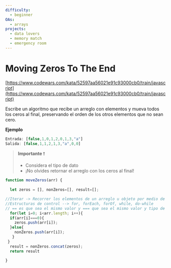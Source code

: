 ```yaml
---
difficulty:
  - beginner
OAs:
  - arrays
projects:
  - data lovers
  - memory match
  - emergency room
---
```


# Moving Zeros To The End

[https://www.codewars.com/kata/52597aa56021e91c93000cb0/train/javascript](https://www.codewars.com/kata/52597aa56021e91c93000cb0/train/javascript)

Escribe un algoritmo que recibe un arreglo con elementos y mueva todos los ceros
al final, preservando el orden de los otros elementos que no sean cero.

__Ejemplo__

```js
Entrada: [false,1,0,1,2,0,1,3,"a"]
Salida: [false,1,1,2,1,3,"a",0,0]
```

> __Importante__ ❗
>
> - Considera el tipo de dato
> - ¡No olvides retornar el  arreglo con los ceros al final!


```js
function moveZeros(arr) {
	
  let zeros = [], nonZeros=[], result=[];

//Iterar -> Recorrer los elementos de un arreglo u objeto por medio de un ciclo
//Estructuras de control --> for, forEach, forOf, while, do-while 
// == es que sea el mismo valor y === que sea el mismo valor y tipo de dato
  for(let i=0; i<arr.length; i++){
  if(arr[i]===0){
    zeros.push(arr[i]);
  }else{
    nonZeros.push(arr[i]);
   }
 }
  result = nonZeros.concat(zeros);
  return result

}
```
